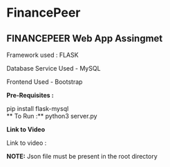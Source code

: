 # FinancePeer
## FINANCEPEER Web App Assingmet 

Framework used : FLASK

Database Service Used - MySQL  

Frontend Used - Bootstrap

**Pre-Requisites :**

pip install flask-mysql  
** To Run :**
python3 server.py

**Link to Video**  

Link to video : 

**NOTE:**
Json file must be present in the root directory  
